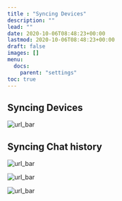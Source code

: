 ```yaml
---
title : "Syncing Devices"
description: ""
lead: ""
date: 2020-10-06T08:48:23+00:00
lastmod: 2020-10-06T08:48:23+00:00
draft: false
images: []
menu:
  docs:
    parent: "settings"
toc: true
---
```


## Syncing Devices

![url_bar](/images/settings/syncing/syncing.png)

## Syncing Chat history

![url_bar](/images/settings/syncing/history_nodes.png)

![url_bar](/images/settings/syncing/history_nodes2.png)

![url_bar](/images/settings/syncing/history_nodes3.png)
